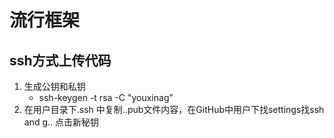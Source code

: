 # 流行框架
## ssh方式上传代码
1. 生成公钥和私钥
    * ssh-keygen -t rsa -C "youxinag"
2. 在用户目录下.ssh 中复制..pub文件内容，在GitHub中用户下找settings找ssh and g.. 点击新秘钥